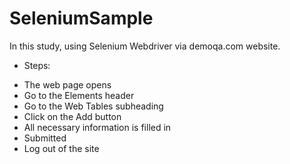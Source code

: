 # SeleniumSample

In this study, using Selenium Webdriver via demoqa.com website.
+ Steps:
* The web page opens
* Go to the Elements header
* Go to the Web Tables subheading
*  Click on the Add button
* All necessary information is filled in
* Submitted
* Log out of the site
